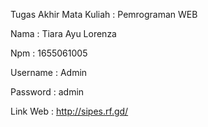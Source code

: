 Tugas Akhir Mata Kuliah : Pemrograman WEB

Nama : Tiara Ayu Lorenza

Npm  : 1655061005

Username : Admin

Password : admin

Link Web : http://sipes.rf.gd/
